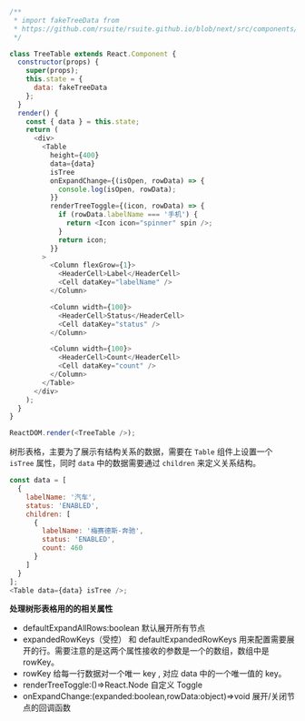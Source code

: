 <!--start-code-->

```js

/**
 * import fakeTreeData from
 * https://github.com/rsuite/rsuite.github.io/blob/next/src/components/table/data/tree.js
 */

class TreeTable extends React.Component {
  constructor(props) {
    super(props);
    this.state = {
      data: fakeTreeData
    };
  }
  render() {
    const { data } = this.state;
    return (
      <div>
        <Table
          height={400}
          data={data}
          isTree
          onExpandChange={(isOpen, rowData) => {
            console.log(isOpen, rowData);
          }}
          renderTreeToggle={(icon, rowData) => {
            if (rowData.labelName === '手机') {
              return <Icon icon="spinner" spin />;
            }
            return icon;
          }}
        >
          <Column flexGrow={1}>
            <HeaderCell>Label</HeaderCell>
            <Cell dataKey="labelName" />
          </Column>

          <Column width={100}>
            <HeaderCell>Status</HeaderCell>
            <Cell dataKey="status" />
          </Column>

          <Column width={100}>
            <HeaderCell>Count</HeaderCell>
            <Cell dataKey="count" />
          </Column>
        </Table>
      </div>
    );
  }
}

ReactDOM.render(<TreeTable />);
```

<!--end-code-->

树形表格，主要为了展示有结构关系的数据，需要在 `Table` 组件上设置一个 `isTree` 属性，同时 `data` 中的数据需要通过 `children` 来定义关系结构。

```js
const data = [
  {
    labelName: '汽车',
    status: 'ENABLED',
    children: [
      {
        labelName: '梅赛德斯-奔驰',
        status: 'ENABLED',
        count: 460
      }
    ]
  }
];
<Table data={data} isTree />;
```

**处理树形表格用的的相关属性**

* defaultExpandAllRows:boolean 默认展开所有节点
* expandedRowKeys（受控） 和 defaultExpandedRowKeys 用来配置需要展开的行。需要注意的是这两个属性接收的参数是一个的数组，数组中是 rowKey。
* rowKey 给每一行数据对一个唯一 key , 对应 data 中的一个唯一值的 key。
* renderTreeToggle:()=>React.Node 自定义 Toggle
* onExpandChange:(expanded:boolean,rowData:object)=>void 展开/关闭节点的回调函数
